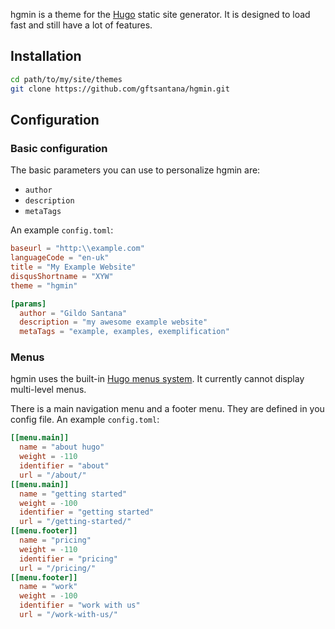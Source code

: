 hgmin is a theme for the [Hugo](http://gohugo.io) static site generator.
It is designed to load fast and still have a lot of features.

## Installation

```bash
cd path/to/my/site/themes
git clone https://github.com/gftsantana/hgmin.git
```

## Configuration

### Basic configuration

The basic parameters you can use to personalize hgmin are:

- `author`
- `description`
- `metaTags`

An example `config.toml`:

```toml
baseurl = "http:\\example.com"
languageCode = "en-uk"
title = "My Example Website"
disqusShortname = "XYW"
theme = "hgmin"

[params]
  author = "Gildo Santana"
  description = "my awesome example website"
  metaTags = "example, examples, exemplification"
```


### Menus

hgmin uses the built-in [Hugo menus system](http://gohugo.io/extras/menus/). It
currently cannot display multi-level menus.

There is a main navigation menu and a footer menu. They are defined in you config
file. An example `config.toml`:

```toml
[[menu.main]]
  name = "about hugo"
  weight = -110
  identifier = "about"
  url = "/about/"
[[menu.main]]
  name = "getting started"
  weight = -100
  identifier = "getting started"
  url = "/getting-started/"
[[menu.footer]]
  name = "pricing"
  weight = -110
  identifier = "pricing"
  url = "/pricing/"
[[menu.footer]]
  name = "work"
  weight = -100
  identifier = "work with us"
  url = "/work-with-us/"
```
